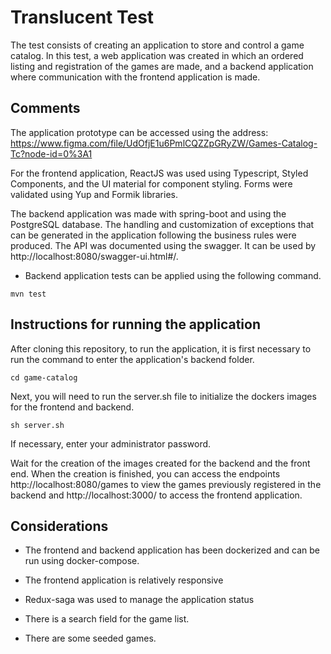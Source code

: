 # Translucent Test

The test consists of creating an application to store and control a game catalog. In this test, a web application was created in which an ordered listing and registration of the games are made, and a backend application where communication with the frontend application is made.

## Comments

The application prototype can be accessed using the address: https://www.figma.com/file/UdOfjE1u6PmlCQZZpGRyZW/Games-Catalog-Tc?node-id=0%3A1

For the frontend application, ReactJS was used using Typescript, Styled Components, and the UI material for component styling. Forms were validated using Yup and Formik libraries.

The backend application was made with spring-boot and using the PostgreSQL database. The handling and customization of exceptions that can be generated in the application following the business rules were produced. The API was documented using the swagger.
It can be used by http://localhost:8080/swagger-ui.html#/.

* Backend application tests can be applied using the following command.

```
mvn test
```
## Instructions for running the application

After cloning this repository, to run the application, it is first necessary to run the command to enter the application's backend folder.

```
cd game-catalog 
```
Next, you will need to run the server.sh file to initialize the dockers images for the frontend and backend.

```
sh server.sh
```
If necessary, enter your administrator password.

Wait for the creation of the images created for the backend and the front end. When the creation is finished, you can access the endpoints http://localhost:8080/games to view the games previously registered in the backend and http://localhost:3000/ to access the frontend application.

## Considerations

* The frontend and backend application has been dockerized and can be run using docker-compose.

* The frontend application is relatively responsive

* Redux-saga was used to manage the application status

* There is a search field for the game list.

* There are some seeded games.
